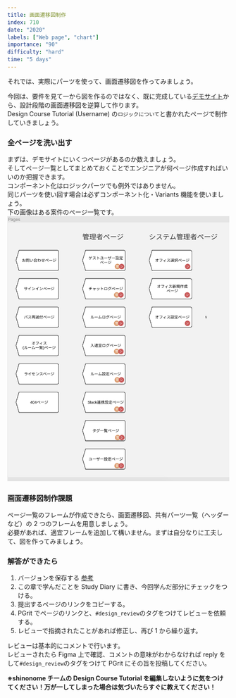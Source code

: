 ```yaml
---
title: 画面遷移図制作
index: 710
date: "2020"
labels: ["Web page", "chart"]
importance: "90"
difficulty: "hard"
time: "5 days"
---
```


それでは、実際にパーツを使って、画面遷移図を作ってみましょう。

今回は、要件を見て一から図を作るのではなく、既に完成している[デモサイト](https://demo.tcd-theme.com/tcd063/)から、設計段階の画面遷移図を逆算して作ります。  
Design Course Tutorial (Username) の`ロジックについて`と書かれたページで制作していきましょう。

### 全ページを洗い出す

まずは、デモサイトにいくつページがあるのか数えましょう。  
そしてページ一覧としてまとめておくことでエンジニアが何ページ作成すればいいのか把握できます。  
コンポーネント化はロジックパーツでも例外ではありません。  
同じパーツを使い回す場合は必ずコンポーネント化・Variants 機能を使いましょう。  
下の画像はある案件のページ一覧です。
![pages](./img/pages.png)

### 画面遷移図制作課題

ページ一覧のフレームが作成できたら、画面遷移図、共有パーツ一覧（ヘッダーなど）の 2 つのフレームを用意しましょう。  
必要があれば、適宜フレームを追加して構いません。まずは自分なりに工夫して、図を作ってみましょう。

### 解答ができたら

1. バージョンを保存する [参考](https://design-basic.netlify.app/figma/section2-3/)
2. この章で学んだことを Study Diary に書き、今回学んだ部分にチェックをつける。
3. 提出するページのリンクをコピーする。
4. PGrit でページのリンクと、`#design_review`のタグをつけてレビューを依頼する。
5. レビューで指摘されたことがあれば修正し、再び 1 から繰り返す。

レビューは基本的にコメントで行います。  
レビューされたら Figma 上で確認、コメントの意味がわからなければ reply をして`#design_review`のタグをつけて PGrit にその旨を投稿してください。

**※shinonome チームの Design Course Tutorial を編集しないように気をつけてください！万が一してしまった場合は気づいたらすぐに教えてください！**
